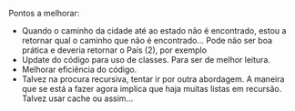 Pontos a melhorar:

- Quando o caminho da cidade até ao estado não é encontrado, estou a retornar qual o caminho que não é encontrado... Pode não ser boa prática e deveria retornar o País (2), por exemplo
- Update do código para uso de classes. Para ser de melhor leitura.
- Melhorar eficiência do código.
- Talvez na procura recursiva, tentar ir por outra abordagem. A maneira que se está a fazer agora implica que haja muitas listas em recursão. Talvez usar cache ou assim...